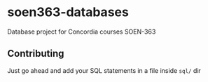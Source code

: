 # soen363-databases

Database project for Concordia courses SOEN-363

## Contributing

Just go ahead and add your SQL statements in a file inside `sql/` dir
